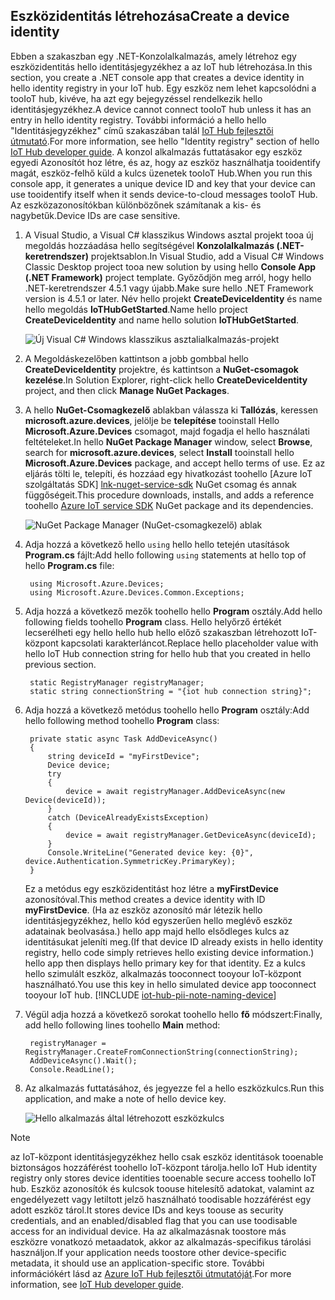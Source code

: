 ## <a name="create-a-device-identity"></a><span data-ttu-id="f438b-101">Eszközidentitás létrehozása</span><span class="sxs-lookup"><span data-stu-id="f438b-101">Create a device identity</span></span>
<span data-ttu-id="f438b-102">Ebben a szakaszban egy .NET-Konzolalkalmazás, amely létrehoz egy eszközidentitás hello identitásjegyzékhez a az IoT hub létrehozása.</span><span class="sxs-lookup"><span data-stu-id="f438b-102">In this section, you create a .NET console app that creates a device identity in hello identity registry in your IoT hub.</span></span> <span data-ttu-id="f438b-103">Egy eszköz nem lehet kapcsolódni a tooIoT hub, kivéve, ha azt egy bejegyzéssel rendelkezik hello identitásjegyzékhez.</span><span class="sxs-lookup"><span data-stu-id="f438b-103">A device cannot connect tooIoT hub unless it has an entry in hello identity registry.</span></span> <span data-ttu-id="f438b-104">További információ a hello hello "Identitásjegyzékhez" című szakaszában talál [IoT Hub fejlesztői útmutató][lnk-devguide-identity].</span><span class="sxs-lookup"><span data-stu-id="f438b-104">For more information, see hello "Identity registry" section of hello [IoT Hub developer guide][lnk-devguide-identity].</span></span> <span data-ttu-id="f438b-105">A konzol alkalmazás futtatásakor egy eszköz egyedi Azonosítót hoz létre, és az, hogy az eszköz használhatja tooidentify magát, eszköz-felhő küld a kulcs üzenetek tooIoT Hub.</span><span class="sxs-lookup"><span data-stu-id="f438b-105">When you run this console app, it generates a unique device ID and key that your device can use tooidentify itself when it sends device-to-cloud messages tooIoT Hub.</span></span> <span data-ttu-id="f438b-106">Az eszközazonosítókban különbözőnek számítanak a kis- és nagybetűk.</span><span class="sxs-lookup"><span data-stu-id="f438b-106">Device IDs are case sensitive.</span></span>

1. <span data-ttu-id="f438b-107">A Visual Studio, a Visual C# klasszikus Windows asztal projekt tooa új megoldás hozzáadása hello segítségével **Konzolalkalmazás (.NET-keretrendszer)** projektsablon.</span><span class="sxs-lookup"><span data-stu-id="f438b-107">In Visual Studio, add a Visual C# Windows Classic Desktop project tooa new solution by using hello **Console App (.NET Framework)** project template.</span></span> <span data-ttu-id="f438b-108">Győződjön meg arról, hogy hello .NET-keretrendszer 4.5.1 vagy újabb.</span><span class="sxs-lookup"><span data-stu-id="f438b-108">Make sure hello .NET Framework version is 4.5.1 or later.</span></span> <span data-ttu-id="f438b-109">Név hello projekt **CreateDeviceIdentity** és name hello megoldás **IoTHubGetStarted**.</span><span class="sxs-lookup"><span data-stu-id="f438b-109">Name hello project **CreateDeviceIdentity** and name hello solution **IoTHubGetStarted**.</span></span>
   
    ![Új Visual C# Windows klasszikus asztalialkalmazás-projekt][10]
2. <span data-ttu-id="f438b-111">A Megoldáskezelőben kattintson a jobb gombbal hello **CreateDeviceIdentity** projektre, és kattintson a **NuGet-csomagok kezelése**.</span><span class="sxs-lookup"><span data-stu-id="f438b-111">In Solution Explorer, right-click hello **CreateDeviceIdentity** project, and then click **Manage NuGet Packages**.</span></span>
3. <span data-ttu-id="f438b-112">A hello **NuGet-Csomagkezelő** ablakban válassza ki **Tallózás**, keressen **microsoft.azure.devices**, jelölje be **telepítése** tooinstall Hello **Microsoft.Azure.Devices** csomagot, majd fogadja el hello használati feltételeket.</span><span class="sxs-lookup"><span data-stu-id="f438b-112">In hello **NuGet Package Manager** window, select **Browse**, search for **microsoft.azure.devices**, select **Install** tooinstall hello **Microsoft.Azure.Devices** package, and accept hello terms of use.</span></span> <span data-ttu-id="f438b-113">Ez az eljárás tölti le, telepíti, és hozzáad egy hivatkozást toohello [Azure IoT szolgáltatás SDK] [ lnk-nuget-service-sdk] NuGet csomag és annak függőségeit.</span><span class="sxs-lookup"><span data-stu-id="f438b-113">This procedure downloads, installs, and adds a reference toohello [Azure IoT service SDK][lnk-nuget-service-sdk] NuGet package and its dependencies.</span></span>
   
    ![NuGet Package Manager (NuGet-csomagkezelő) ablak][11]
4. <span data-ttu-id="f438b-115">Adja hozzá a következő hello `using` hello hello tetején utasítások **Program.cs** fájlt:</span><span class="sxs-lookup"><span data-stu-id="f438b-115">Add hello following `using` statements at hello top of hello **Program.cs** file:</span></span>
   
        using Microsoft.Azure.Devices;
        using Microsoft.Azure.Devices.Common.Exceptions;
5. <span data-ttu-id="f438b-116">Adja hozzá a következő mezők toohello hello **Program** osztály.</span><span class="sxs-lookup"><span data-stu-id="f438b-116">Add hello following fields toohello **Program** class.</span></span> <span data-ttu-id="f438b-117">Hello helyőrző értékét lecserélheti egy hello hello hub hello előző szakaszban létrehozott IoT-központ kapcsolati karakterláncot.</span><span class="sxs-lookup"><span data-stu-id="f438b-117">Replace hello placeholder value with hello IoT Hub connection string for hello hub that you created in hello previous section.</span></span>
   
        static RegistryManager registryManager;
        static string connectionString = "{iot hub connection string}";
6. <span data-ttu-id="f438b-118">Adja hozzá a következő metódus toohello hello **Program** osztály:</span><span class="sxs-lookup"><span data-stu-id="f438b-118">Add hello following method toohello **Program** class:</span></span>
   
        private static async Task AddDeviceAsync()
        {
            string deviceId = "myFirstDevice";
            Device device;
            try
            {
                device = await registryManager.AddDeviceAsync(new Device(deviceId));
            }
            catch (DeviceAlreadyExistsException)
            {
                device = await registryManager.GetDeviceAsync(deviceId);
            }
            Console.WriteLine("Generated device key: {0}", device.Authentication.SymmetricKey.PrimaryKey);
        }
   
    <span data-ttu-id="f438b-119">Ez a metódus egy eszközidentitást hoz létre a **myFirstDevice** azonosítóval.</span><span class="sxs-lookup"><span data-stu-id="f438b-119">This method creates a device identity with ID **myFirstDevice**.</span></span> <span data-ttu-id="f438b-120">(Ha az eszköz azonosító már létezik hello identitásjegyzékhez, hello kód egyszerűen hello meglévő eszköz adatainak beolvasása.) hello app majd hello elsődleges kulcs az identitásukat jeleníti meg.</span><span class="sxs-lookup"><span data-stu-id="f438b-120">(If that device ID already exists in hello identity registry, hello code simply retrieves hello existing device information.) hello app then displays hello primary key for that identity.</span></span> <span data-ttu-id="f438b-121">Ez a kulcs hello szimulált eszköz, alkalmazás tooconnect tooyour IoT-központ használható.</span><span class="sxs-lookup"><span data-stu-id="f438b-121">You use this key in hello simulated device app tooconnect tooyour IoT hub.</span></span>
[!INCLUDE [iot-hub-pii-note-naming-device](iot-hub-pii-note-naming-device.md)]

7. <span data-ttu-id="f438b-122">Végül adja hozzá a következő sorokat toohello hello **fő** módszert:</span><span class="sxs-lookup"><span data-stu-id="f438b-122">Finally, add hello following lines toohello **Main** method:</span></span>
   
        registryManager = RegistryManager.CreateFromConnectionString(connectionString);
        AddDeviceAsync().Wait();
        Console.ReadLine();
8. <span data-ttu-id="f438b-123">Az alkalmazás futtatásához, és jegyezze fel a hello eszközkulcs.</span><span class="sxs-lookup"><span data-stu-id="f438b-123">Run this application, and make a note of hello device key.</span></span>
   
    ![Hello alkalmazás által létrehozott eszközkulcs][12]

> [!NOTE]
> <span data-ttu-id="f438b-125">az IoT-központ identitásjegyzékhez hello csak eszköz identitások tooenable biztonságos hozzáférést toohello IoT-központ tárolja.</span><span class="sxs-lookup"><span data-stu-id="f438b-125">hello IoT Hub identity registry only stores device identities tooenable secure access toohello IoT hub.</span></span> <span data-ttu-id="f438b-126">Eszköz azonosítók és kulcsok toouse hitelesítő adatokat, valamint az engedélyezett vagy letiltott jelző használható toodisable hozzáférést egy adott eszköz tárol.</span><span class="sxs-lookup"><span data-stu-id="f438b-126">It stores device IDs and keys toouse as security credentials, and an enabled/disabled flag that you can use toodisable access for an individual device.</span></span> <span data-ttu-id="f438b-127">Ha az alkalmazásnak toostore más eszközre vonatkozó metaadatok, akkor az alkalmazás-specifikus tárolási használjon.</span><span class="sxs-lookup"><span data-stu-id="f438b-127">If your application needs toostore other device-specific metadata, it should use an application-specific store.</span></span> <span data-ttu-id="f438b-128">További információkért lásd az [Azure IoT Hub fejlesztői útmutatóját][lnk-devguide-identity].</span><span class="sxs-lookup"><span data-stu-id="f438b-128">For more information, see [IoT Hub developer guide][lnk-devguide-identity].</span></span>
> 
> 

<!-- Images. -->
[10]: ./media/iot-hub-get-started-create-device-identity-csharp/create-identity-csharp1.png
[11]: ./media/iot-hub-get-started-create-device-identity-csharp/create-identity-csharp2.png
[12]: ./media/iot-hub-get-started-create-device-identity-csharp/create-identity-csharp3.png


<!-- Links -->
[lnk-devguide-identity]: ../articles/iot-hub/iot-hub-devguide-identity-registry.md
[lnk-nuget-service-sdk]: https://www.nuget.org/packages/Microsoft.Azure.Devices/
